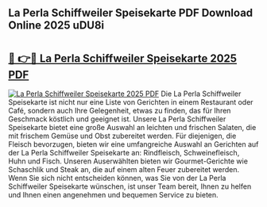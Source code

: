 ## La Perla Schiffweiler Speisekarte PDF Download Online 2025 uDU8i

# <h2><a href="http://gce9ac.nevu.top/?p=La+Perla+Schiffweiler+Speisekarte">🔗 👉🔴 La Perla Schiffweiler Speisekarte 2025 PDF</a></h2>

[![La Perla Schiffweiler Speisekarte 2025 PDF](https://i.imgur.com/dBaPXMq.png)](http://gce9ac.nevu.top/?p=La+Perla+Schiffweiler+Speisekarte)
Die La Perla Schiffweiler Speisekarte ist nicht nur eine Liste von Gerichten in einem Restaurant oder Café, sondern auch Ihre Gelegenheit, etwas zu finden, das für Ihren Geschmack köstlich und geeignet ist. Unsere La Perla Schiffweiler Speisekarte bietet eine große Auswahl an leichten und frischen Salaten, die mit frischem Gemüse und Obst zubereitet werden. Für diejenigen, die Fleisch bevorzugen, bieten wir eine umfangreiche Auswahl an Gerichten auf der La Perla Schiffweiler Speisekarte an: Rindfleisch, Schweinefleisch, Huhn und Fisch. Unseren Auserwählten bieten wir Gourmet-Gerichte wie Schaschlik und Steak an, die auf einem alten Feuer zubereitet werden. Wenn Sie sich nicht entscheiden können, was Sie von der La Perla Schiffweiler Speisekarte wünschen, ist unser Team bereit, Ihnen zu helfen und Ihnen einen angenehmen und bequemen Service zu bieten.
